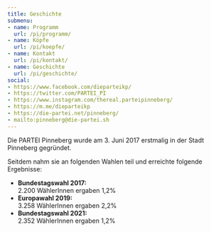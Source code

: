 ```yaml
---
title: Geschichte
submenu:
- name: Programm
  url: /pi/programm/
- name: Köpfe
  url: /pi/koepfe/
- name: Kontakt
  url: /pi/kontakt/
- name: Geschichte
  url: /pi/geschichte/
social:
- https://www.facebook.com/dieparteikp/
- https://twitter.com/PARTEI_PI
- https://www.instagram.com/thereal.parteipinneberg/
- https://m.me/dieparteikp
- https://die-partei.net/pinneberg/
- mailto:pinneberg@die-partei.sh
---
```


Die PARTEI Pinneberg wurde am 3. Juni 2017 erstmalig in der Stadt Pinneberg gegründet.

Seitdem nahm sie an folgenden Wahlen teil und erreichte folgende Ergebnisse:

* **Bundestagswahl 2017:**  
2.200 WählerInnen ergaben 1,2%
* **Europawahl 2019:**  
3.258 WählerInnen ergaben 2,2%
* **Bundestagswahl 2021:**  
2.352 WählerInnen ergaben 1,2%

